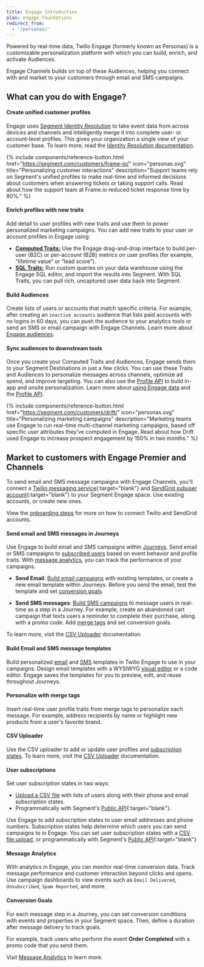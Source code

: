 ```yaml
---
title: Engage Introduction
plan: engage-foundations
redirect_from:
  - '/personas/'
---
```


Powered by real-time data, Twilio Engage (formerly known as Personas) is a customizable personalization platform with which you can build, enrich, and activate Audiences.

Engage Channels builds on top of these Audiences, helping you connect with and market to your customers through email and SMS campaigns.

## What can you do with Engage?

#### Create unified customer profiles
Engage uses [Segment Identity Resolution](/docs/profiles/identity-resolution/) to take event data from across devices and channels and intelligently merge it into complete user- or account-level profiles. This gives your organization a single view of your customer base. To learn more, read the [Identity Resolution documentation](/docs/profiles/identity-resolution/).

{% include components/reference-button.html href="https://segment.com/customers/frame-io/" icon="personas.svg" title="Personalizing customer interactions" description="Support teams rely on Segment's unified profiles to make real-time and informed decisions about customers when answering tickets or taking support calls. Read about how the support team at Frame.io reduced ticket response time by 80%." %}

#### Enrich profiles with new traits
Add detail to user profiles with new traits and use them to power personalized marketing campaigns. You can add new traits to your user or account profiles in Engage using:

- [**Computed Traits:**](/docs/engage/audiences/computed-traits/) Use the Engage drag-and-drop interface to build per-user (B2C) or per-account (B2B) metrics on user profiles (for example, “lifetime value” or “lead score”).
- [**SQL Traits:**](/docs/engage/audiences/sql-traits/) Run custom queries on your data warehouse using the Engage SQL editor, and import the results into Segment. With SQL Traits, you can pull rich, uncaptured user data back into Segment.

#### Build Audiences
Create lists of users or accounts that match specific criteria. For example, after creating an `inactive accounts` audience that lists paid accounts with no logins in 60 days, you can push the audience to your analytics tools or send an SMS or email campaign with Engage Channels. Learn more about [Engage audiences](/docs/engage/audiences/).

#### Sync audiences to downstream tools
Once you create your Computed Traits and Audiences, Engage sends them to your Segment Destinations in just a few clicks. You can use these Traits and Audiences to personalize messages across channels, optimize ad spend, and improve targeting. You can also use the [Profile API](/docs/profiles/profile-api) to build in-app and onsite personalization. Learn more about [using Engage data](/docs/engage/using-engage-data/) and the [Profile API](/docs/profiles/profile-api).

{% include components/reference-button.html href="https://segment.com/customers/drift/" icon="personas.svg" title="Personalizing marketing campaigns" description="Marketing teams use Engage to run real-time multi-channel marketing campaigns, based off specific user attributes they've computed in Engage. Read about how Drift used Engage to increase prospect engagement by 150% in two months." %}

## Market to customers with Engage Premier and Channels

To send email and SMS message campaigns with Engage Channels, you'll connect a [Twilio messaging service](https://support.twilio.com/hc/en-us/articles/223181308-Getting-started-with-Messaging-Services){:target="blank"} and [SendGrid subuser account](https://docs.sendgrid.com/ui/account-and-settings/subusers#create-a-subuser){:target="blank"} to your Segment Engage space. Use existing accounts, or create new ones.

View the [onboarding steps](/docs/engage/onboarding/) for more on how to connect Twilio and SendGrid accounts.

#### Send email and SMS messages in Journeys

Use Engage to build email and SMS campaigns within [Journeys](/docs/engage/journeys/). Send email or SMS campaigns to [subscribed users](#user-subscriptions) based on event behavior and profile traits. With [message analytics](#message-analytics), you can track the performance of your campaigns.

- **Send Email**: [Build email campaigns](/docs/engage/campaigns/email-campaigns/) with existing templates, or create a new email template within Journeys. Before you send the email, test the template and set [conversion goals](#conversion-goals).

- **Send SMS messages**: [Build SMS campaigns](/docs/engage/campaigns/sms-campaigns/) to message users in real-time as a step in a Journey. For example, create an abandoned cart campaign that texts users a reminder to complete their purchase, along with a promo code. Add [merge tags](#personalize-with-merge-tags) and set conversion goals.

To learn more, visit the [CSV Uploader](/docs/engage/profiles/csv-upload/) documentation.

#### Build Email and SMS message templates

Build personalized [email](/docs/engage/content/email/template/) and [SMS](/docs/engage/content/sms/template) templates in Twilio Engage to use in your campaigns. Design email templates with a WYSIWYG [visual editor](/docs/engage/content/email/editor/) or a code editor. Engage saves the templates for you to preview, edit, and reuse throughout Journeys.

#### Personalize with merge tags
Insert real-time user profile traits from merge tags to personalize each message. For example, address recipients by name or highlight new products from a user's favorite brand.

#### CSV Uploader
Use the CSV uploader to add or update user profiles and [subscription states](/docs/engage/user-subscriptions/). To learn more, visit the [CSV Uploader](/docs/engage/profiles/csv-upload/) documentation.

#### User subscriptions

Set user subscription states in two ways:
- [Upload a CSV file](/docs/engage/profiles/csv-upload/) with lists of users along with their phone and email subscription states.
- Programmatically with Segment's [Public API](https://api.segmentapis.com/docs/spaces/#replace-messaging-subscriptions-in-spaces){:target="blank"}.

Use Engage to add subscription states to user email addresses and phone numbers. Subscription states help determine which users you can send campaigns to in Engage. You can set user subscription states with a [CSV file upload](/docs/engage/profiles/csv-upload/), or programmatically with Segment's [Public API](https://api.segmentapis.com/docs/spaces/#replace-messaging-subscriptions-in-spaces){:target="blank"}

#### Message Analytics
With analytics in Engage, you can monitor real-time conversion data. Track message performance and customer interaction beyond clicks and opens. Use campaign dashboards to view events such as `Email Delivered`, `Unsubscribed`, `Spam Reported`, and more.

#### Conversion Goals

For each message step in a Journey, you can set conversion conditions with events and properties in your Segment space. Then, define a duration after message delivery to track goals.

For example, track users who perform the event **Order Completed** with a promo code that you send them.

Visit [Message Analytics](/docs/engage/analytics/) to learn more.
